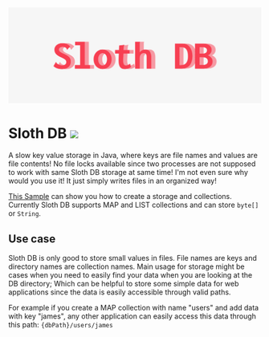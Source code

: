 <img src="https://github.com/idioglossia/sloth-db/blob/main/cover.png?raw=1" />

# Sloth DB [![](https://jitpack.io/v/idioglossia/sloth-db.svg)](https://jitpack.io/#idioglossia/sloth-db)

A slow key value storage in Java, where keys are file names and values are file contents!
No file locks available since two processes are not supposed to work with same Sloth DB storage at same time!
I'm not even sure why would you use it! It just simply writes files in an organized way!

[This Sample](https://github.com/idioglossia/sloth-db/blob/main/src/test/java/Sample.java) can show you how to create a storage and collections.
Currently Sloth DB supports MAP and LIST collections and can store `byte[]` or `String`.

## Use case

Sloth DB is only good to store small values in files. File names are keys and directory names are collection names. Main usage for storage might be cases when you need to easily find your data when you are looking at the DB directory; Which can be helpful to store some simple data for web applications since the data is easily accessible through valid paths.

For example if you create a MAP collection with name "users" and add data with key "james", any other application can easily access this data through this path:
`{dbPath}/users/james`
